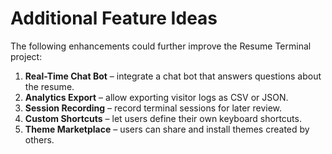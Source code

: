 # Additional Feature Ideas

The following enhancements could further improve the Resume Terminal project:

1. **Real-Time Chat Bot** – integrate a chat bot that answers questions about the resume.
2. **Analytics Export** – allow exporting visitor logs as CSV or JSON.
3. **Session Recording** – record terminal sessions for later review.
4. **Custom Shortcuts** – let users define their own keyboard shortcuts.
5. **Theme Marketplace** – users can share and install themes created by others.
